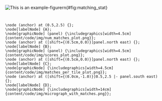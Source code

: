 
![This is an example-figurern](tikz:matching_stat){#fig:matching_stat}

```{.tikz-figure #matching_stat width=15cm height=3cm draft=false}


\node (anchor) at (0.5,2.5) {}; 
\node[labelNode] {A};
\node[graphicNode] (panel) {\includegraphics[width=4.5cm]{content/code/img/num_matches_plot.png}};
\node (anchor) at ([shift={(0.5cm,0.0)}]panel.north east) {}; 
\node[labelNode] {B};
\node[graphicNode] (panel) {\includegraphics[width=4.5cm]{content/code/img/scores_plot.png}};
\node (anchor) at ([shift={(0.5cm,0.0)}]panel.north east) {}; 
\node[labelNode] {C};
\node[graphicNode] {\includegraphics[width=4.5cm]{content/code/img/matches_per_tile_plot.png}};
\node (anchor) at ([shift={(0.0cm,-1.0)}]0.5,2.5 |- panel.south east) {}; 
\node[labelNode] {D};
\node[graphicNode] {\includegraphics[width=14cm]{content/code/img/micrograph_with_matches.png}};
```